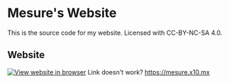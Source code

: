 # Mesure's Website

This is the source code for my website.
Licensed with CC-BY-NC-SA 4.0.

## Website

[![View website in browser](https://github.com/Mesure73L/Mesures-Website/assets/115181664/0745a0aa-bbb6-4651-bc6f-3b6011ec1128)](https://mesure.x10.mx)
Link doesn't work? <https://mesure.x10.mx>
<!-- hi i saw you were online 47 minutes ago btw my school blocked your website haha it wasn't blocked a week ago 

im still online, idk what to do
-->
